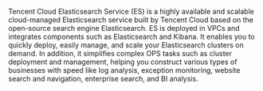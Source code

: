 Tencent Cloud Elasticsearch Service (ES) is a highly available and scalable cloud-managed Elasticsearch service built by Tencent Cloud based on the open-source search engine Elasticsearch. ES is deployed in VPCs and integrates components such as Elasticsearch and Kibana. It enables you to quickly deploy, easily manage, and scale your Elasticsearch clusters on demand. In addition, it simplifies complex OPS tasks such as cluster deployment and management, helping you construct various types of businesses with speed like log analysis, exception monitoring, website search and navigation, enterprise search, and BI analysis.
